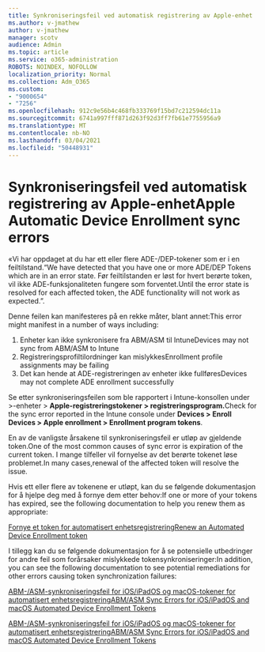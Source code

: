 ```yaml
---
title: Synkroniseringsfeil ved automatisk registrering av Apple-enhet
ms.author: v-jmathew
author: v-jmathew
manager: scotv
audience: Admin
ms.topic: article
ms.service: o365-administration
ROBOTS: NOINDEX, NOFOLLOW
localization_priority: Normal
ms.collection: Adm_O365
ms.custom:
- "9000654"
- "7256"
ms.openlocfilehash: 912c9e56b4c468fb333769f15bd7c212594dc11a
ms.sourcegitcommit: 6741a997fff871d263f92d3ff7fb61e7755956a9
ms.translationtype: MT
ms.contentlocale: nb-NO
ms.lasthandoff: 03/04/2021
ms.locfileid: "50448931"
---
```

# <a name="apple-automatic-device-enrollment-sync-errors"></a><span data-ttu-id="1f865-102">Synkroniseringsfeil ved automatisk registrering av Apple-enhet</span><span class="sxs-lookup"><span data-stu-id="1f865-102">Apple Automatic Device Enrollment sync errors</span></span>

<span data-ttu-id="1f865-103">«Vi har oppdaget at du har ett eller flere ADE-/DEP-tokener som er i en feiltilstand.</span><span class="sxs-lookup"><span data-stu-id="1f865-103">“We have detected that you have one or more ADE/DEP Tokens which are in an error state.</span></span> <span data-ttu-id="1f865-104">Før feiltilstanden er løst for hvert berørte token, vil ikke ADE-funksjonaliteten fungere som forventet.</span><span class="sxs-lookup"><span data-stu-id="1f865-104">Until the error state is resolved for each affected token, the ADE functionality will not work as expected.”.</span></span>

<span data-ttu-id="1f865-105">Denne feilen kan manifesteres på en rekke måter, blant annet:</span><span class="sxs-lookup"><span data-stu-id="1f865-105">This error might manifest in a number of ways including:</span></span>

1. <span data-ttu-id="1f865-106">Enheter kan ikke synkronisere fra ABM/ASM til Intune</span><span class="sxs-lookup"><span data-stu-id="1f865-106">Devices may not sync from ABM/ASM to Intune</span></span>
2. <span data-ttu-id="1f865-107">Registreringsprofiltilordninger kan mislykkes</span><span class="sxs-lookup"><span data-stu-id="1f865-107">Enrollment profile assignments may be failing</span></span>
3. <span data-ttu-id="1f865-108">Det kan hende at ADE-registreringen av enheter ikke fullføres</span><span class="sxs-lookup"><span data-stu-id="1f865-108">Devices may not complete ADE enrollment successfully</span></span>

<span data-ttu-id="1f865-109">Se etter synkroniseringsfeilen som ble rapportert i Intune-konsollen under >-enheter > **Apple-registreringstokener > registreringsprogram.**</span><span class="sxs-lookup"><span data-stu-id="1f865-109">Check for the sync error reported in the Intune console under **Devices > Enroll Devices > Apple enrollment > Enrollment program tokens**.</span></span>

<span data-ttu-id="1f865-110">En av de vanligste årsakene til synkroniseringsfeil er utløp av gjeldende token.</span><span class="sxs-lookup"><span data-stu-id="1f865-110">One of the most common causes of sync error is expiration of the current token.</span></span> <span data-ttu-id="1f865-111">I mange tilfeller vil fornyelse av det berørte tokenet løse problemet.</span><span class="sxs-lookup"><span data-stu-id="1f865-111">In many cases,renewal of the affected token will resolve the issue.</span></span>

<span data-ttu-id="1f865-112">Hvis ett eller flere av tokenene er utløpt, kan du se følgende dokumentasjon for å hjelpe deg med å fornye dem etter behov:</span><span class="sxs-lookup"><span data-stu-id="1f865-112">If one or more of your tokens has expired,  see the following documentation to help you renew them as appropriate:</span></span>

[<span data-ttu-id="1f865-113">Fornye et token for automatisert enhetsregistrering</span><span class="sxs-lookup"><span data-stu-id="1f865-113">Renew an Automated Device Enrollment token</span></span>](https://docs.microsoft.com/mem/intune/enrollment/device-enrollment-program-enroll-ios#renew-an-automated-device-enrollment-token)

<span data-ttu-id="1f865-114">I tillegg kan du se følgende dokumentasjon for å se potensielle utbedringer for andre feil som forårsaker mislykkede tokensynkroniseringer:</span><span class="sxs-lookup"><span data-stu-id="1f865-114">In addition, you can see the following documentation to see potential remediations for other errors causing token synchronization failures:</span></span>

[<span data-ttu-id="1f865-115">ABM-/ASM-synkroniseringsfeil for iOS/iPadOS og macOS-tokener for automatisert enhetsregistrering</span><span class="sxs-lookup"><span data-stu-id="1f865-115">ABM/ASM Sync Errors for iOS/iPadOS and macOS Automated Device Enrollment Tokens</span></span>](https://docs.microsoft.com/mem/intune/enrollment/troubleshoot-ios-enrollment-errors#sync-token-errors-between-intune-and-ade-dep)







[<span data-ttu-id="1f865-116">ABM-/ASM-synkroniseringsfeil for iOS/iPadOS og macOS-tokener for automatisert enhetsregistrering</span><span class="sxs-lookup"><span data-stu-id="1f865-116">ABM/ASM Sync Errors for iOS/iPadOS and macOS Automated Device Enrollment Tokens</span></span>](https://docs.microsoft.com/mem/intune/enrollment/troubleshoot-ios-enrollment-errors#resolutions-when-syncing-tokens-between-intune-and-abmasm-for-automated-device-enrollment)
